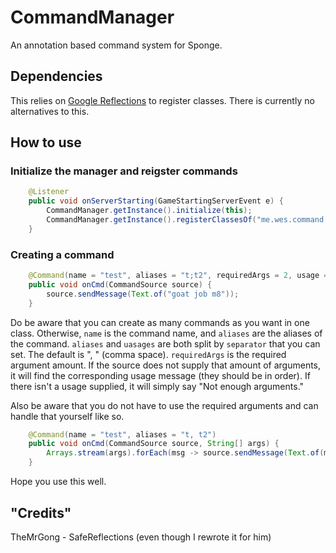 # CommandManager
An annotation based command system for Sponge.

## Dependencies
This relies on [Google Reflections](https://code.google.com/archive/p/reflections/) to register classes. There is currently no alternatives to this.

## How to use
### Initialize the manager and reigster commands
```java
    @Listener
    public void onServerStarting(GameStartingServerEvent e) {
        CommandManager.getInstance().initialize(this);
        CommandManager.getInstance().registerClassesOf("me.wes.command.test.impl");
    }
```
### Creating a command
```java
    @Command(name = "test", aliases = "t;t2", requiredArgs = 2, usage = "Put something;Do it again!", separator = ";")
    public void onCmd(CommandSource source) {
        source.sendMessage(Text.of("goat job m8"));
    }
```
Do be aware that you can create as many commands as you want in one class. Otherwise, `name` is the command name, and `aliases` are the aliases of the command. `aliases` and `uasages` are both split by `separator` that you can set. The default is ", " (comma space). `requiredArgs` is the required argument amount. If the source does not supply that amount of arguments, it will find the corresponding usage message (they should be in order). If there isn't a usage supplied, it will simply say "Not enough arguments." 

Also be aware that you do not have to use the required arguments and can handle that yourself like so.
```java
    @Command(name = "test", aliases = "t, t2")
    public void onCmd(CommandSource source, String[] args) {
        Arrays.stream(args).forEach(msg -> source.sendMessage(Text.of(msg)));
    }
```

Hope you use this well.

## "Credits"
TheMrGong - SafeReflections (even though I rewrote it for him)
